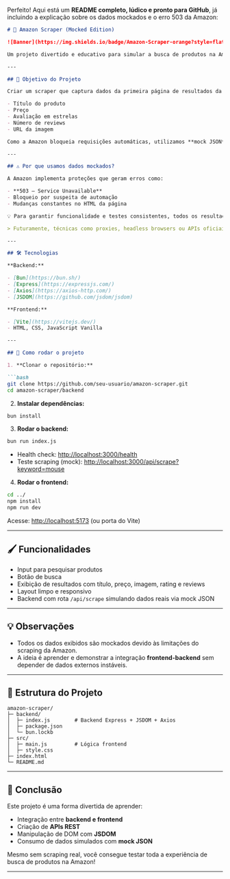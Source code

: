 Perfeito! Aqui está um **README completo, lúdico e pronto para GitHub**, já incluindo a explicação sobre os dados mockados e o erro 503 da Amazon:

````markdown
# 🛒 Amazon Scraper (Mocked Edition)

![Banner](https://img.shields.io/badge/Amazon-Scraper-orange?style=flat-square)

Um projeto divertido e educativo para simular a busca de produtos na Amazon usando **backend em Bun/Express e frontend em Vite**. Ideal para aprendizado de web scraping, APIs e manipulação de DOM.

---

## 🎯 Objetivo do Projeto

Criar um scraper que captura dados da primeira página de resultados da Amazon para uma palavra-chave fornecida, incluindo:

- Título do produto  
- Preço  
- Avaliação em estrelas  
- Número de reviews  
- URL da imagem  

Como a Amazon bloqueia requisições automáticas, utilizamos **mock JSON** para exibir resultados de forma confiável.

---

## ⚠️ Por que usamos dados mockados?

A Amazon implementa proteções que geram erros como:

- **503 – Service Unavailable**  
- Bloqueio por suspeita de automação  
- Mudanças constantes no HTML da página  

💡 Para garantir funcionalidade e testes consistentes, todos os resultados exibidos são simulados. Isso permite testar a aplicação sem depender de scraping real, mostrando como o backend processaria dados de verdade.

> Futuramente, técnicas como proxies, headless browsers ou APIs oficiais seriam necessárias para acessar dados reais de forma confiável.

---

## 🛠 Tecnologias

**Backend:**

- [Bun](https://bun.sh/)  
- [Express](https://expressjs.com/)  
- [Axios](https://axios-http.com/)  
- [JSDOM](https://github.com/jsdom/jsdom)  

**Frontend:**

- [Vite](https://vitejs.dev/)  
- HTML, CSS, JavaScript Vanilla  

---

## 🚀 Como rodar o projeto

1. **Clonar o repositório:**

```bash
git clone https://github.com/seu-usuario/amazon-scraper.git
cd amazon-scraper/backend
````

2. **Instalar dependências:**

```bash
bun install
```

3. **Rodar o backend:**

```bash
bun run index.js
```

* Health check: [http://localhost:3000/health](http://localhost:3000/health)
* Teste scraping (mock): [http://localhost:3000/api/scrape?keyword=mouse](http://localhost:3000/api/scrape?keyword=mouse)

4. **Rodar o frontend:**

```bash
cd ../
npm install
npm run dev
```

Acesse: [http://localhost:5173](http://localhost:5173) (ou porta do Vite)

---

## 🖌 Funcionalidades

* Input para pesquisar produtos
* Botão de busca
* Exibição de resultados com título, preço, imagem, rating e reviews
* Layout limpo e responsivo
* Backend com rota `/api/scrape` simulando dados reais via mock JSON

---

## 💡 Observações

* Todos os dados exibidos são mockados devido às limitações do scraping da Amazon.
* A ideia é aprender e demonstrar a integração **frontend-backend** sem depender de dados externos instáveis.

---

## 📁 Estrutura do Projeto

```
amazon-scraper/
├─ backend/
│  ├─ index.js        # Backend Express + JSDOM + Axios
│  ├─ package.json
│  └─ bun.lockb
├─ src/
│  ├─ main.js         # Lógica frontend
│  ├─ style.css
├─ index.html
└─ README.md
```

---

## 🎉 Conclusão

Este projeto é uma forma divertida de aprender:

* Integração entre **backend e frontend**
* Criação de **APIs REST**
* Manipulação de DOM com **JSDOM**
* Consumo de dados simulados com **mock JSON**

Mesmo sem scraping real, você consegue testar toda a experiência de busca de produtos na Amazon!

---


